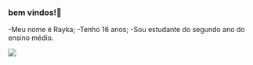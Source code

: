 ### bem vindos!🖤

-Meu nome é Rayka;
-Tenho 16 anos;
-Sou estudante do segundo ano do ensino médio.



![](https://media1.tenor.com/m/CArDg7zRyNQAAAAC/budding-oop-cute.gif)
